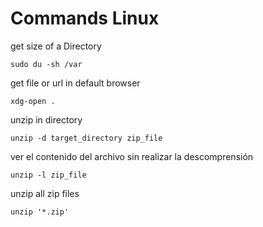 # Commands Linux

get size of a Directory
```
sudo du -sh /var
```
get file or url in default browser
```
xdg-open .
```
unzip in directory
```
unzip -d target_directory zip_file
```
ver el contenido del archivo sin realizar la descomprensión
```
unzip -l zip_file
```
unzip all zip files
```
unzip '*.zip'
```
